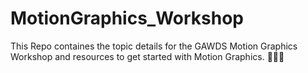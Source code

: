 # MotionGraphics_Workshop
This Repo containes the topic details for the GAWDS Motion Graphics Workshop and resources to get started with Motion Graphics. 🤖👨‍💻 
